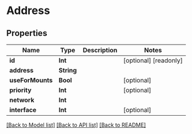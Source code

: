 # Address

## Properties

Name | Type | Description | Notes
------------ | ------------- | ------------- | -------------
**id** | **Int** |  | [optional] [readonly] 
**address** | **String** |  | 
**useForMounts** | **Bool** |  | [optional] 
**priority** | **Int** |  | [optional] 
**network** | **Int** |  | 
**interface** | **Int** |  | [optional] 

[[Back to Model list]](../README.md#documentation-for-models) [[Back to API list]](../README.md#documentation-for-api-endpoints) [[Back to README]](../README.md)


